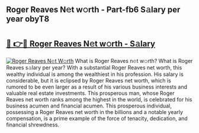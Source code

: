 ## Roger Reaves N𝚎t w𝚘rth - Part-fb6 S𝚊lary per year obyT8

# <h2><a href="http://gc2ib1.nevu.top/?p=Roger+Reaves">🔗 👉🔴 Roger Reaves N𝚎t w𝚘rth - S𝚊lary</a></h2>

[![Roger Reaves N𝚎t W𝚘rth](https://i.imgur.com/Oavwk0R.jpeg)](http://gc2ib1.nevu.top/?p=Roger+Reaves)
What is Roger Reaves n𝚎t w𝚘rth? What is Roger Reaves s𝚊lary per year?
With a substantial Roger Reaves net worth, this wealthy individual is among the wealthiest in his profession. His salary is considerable, but it is eclipsed by Roger Reaves net worth, which is rumored to be even larger as a result of his various business interests and valuable real estate investments. This prosperous man, whose Roger Reaves net worth ranks among the highest in the world, is celebrated for his business acumen and financial acumen. This prosperous individual, possessing a Roger Reaves net worth in the billions and a notable yearly compensation, is a prime example of the force of tenacity, dedication, and financial shrewdness.
